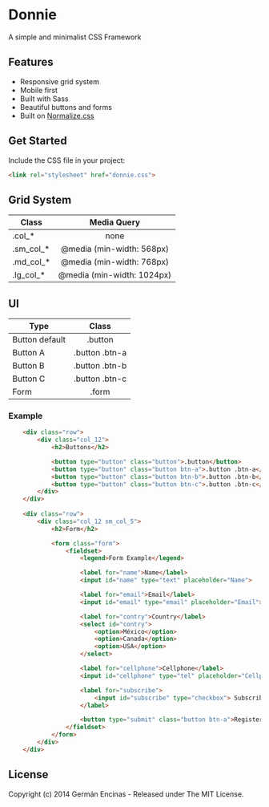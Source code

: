 Donnie
======

A simple and minimalist CSS Framework

## Features

* Responsive grid system
* Mobile first
* Built with Sass
* Beautiful buttons and forms
* Built on [Normalize.css](https://github.com/necolas/normalize.css)

## Get Started

Include the CSS file in your project:

```html
<link rel="stylesheet" href="donnie.css">
```

## Grid System

| Class     | Media Query                |
| ----------|:--------------------------:|
| .col_*    | none         			   |
| .sm_col_* | @media (min-width: 568px)  |
| .md_col_* | @media (min-width: 768px)  |
| .lg_col_* | @media (min-width: 1024px) |

## UI

| Type           | Class          |
| ---------------|:--------------:|
| Button default | .button	      |
| Button A       | .button .btn-a |
| Button B       | .button .btn-b |
| Button C       | .button .btn-c |
| Form           | .form          |

### Example

```html
	<div class="row">
		<div class="col_12">
			<h2>Buttons</h2>	

			<button type="button" class="button">.button</button>
			<button type="button" class="button btn-a">.button .btn-a</button>
			<button type="button" class="button btn-b">.button .btn-b</button>
			<button type="button" class="button btn-c">.button .btn-c</button>
		</div>
	</div>
	
	<div class="row">
		<div class="col_12 sm_col_5">
			<h2>Form</h2>

			<form class="form">
			    <fieldset>
			        <legend>Form Example</legend>

			        <label for="name">Name</label>
			        <input id="name" type="text" placeholder="Name">

			        <label for="email">Email</label>
			        <input id="email" type="email" placeholder="Email">

			        <label for="contry">Country</label>
			        <select id="contry">
			            <option>México</option>
			            <option>Canada</option>
			            <option>USA</option>
			        </select>

			        <label for="cellphone">Cellphone</label>
			        <input id="cellphone" type="tel" placeholder="Cellphone">

			        <label for="subscribe">
			            <input id="subscribe" type="checkbox"> Subscribe
			        </label>

			        <button type="submit" class="button btn-a">Register</button>
			    </fieldset>
			</form>
		</div>
	</div>
```

## License

Copyright (c) 2014 Germán Encinas - Released under The MIT License.
